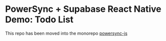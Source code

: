 # PowerSync + Supabase React Native Demo: Todo List

This repo has been moved into the monorepo [powersync-js](https://github.com/powersync-ja/powersync-js)
